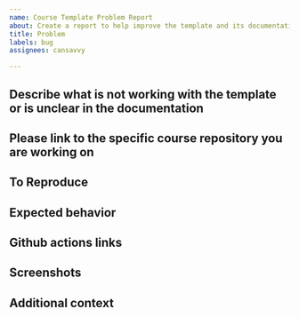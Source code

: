```yaml
---
name: Course Template Problem Report
about: Create a report to help improve the template and its documentation
title: Problem
labels: bug
assignees: cansavvy

---
```


## Describe what is not working with the template or is unclear in the documentation
<!-- A clear and concise description of what the bug is. -->

## Please link to the specific course repository you are working on

## To Reproduce
<!-- Steps to reproduce the behavior:
1. Go to '...'
2. Click on '....'
3. Scroll down to '....'
4. See error -->

## Expected behavior
<!-- A clear and concise description of what you expected to happen. -->

## Github actions links
<!-- If applicable please link to the Github actions that has failed. -->

## Screenshots
<!-- If applicable, add screenshots to help explain your problem. -->

## Additional context
<!-- Add any other context about the problem here. -->
